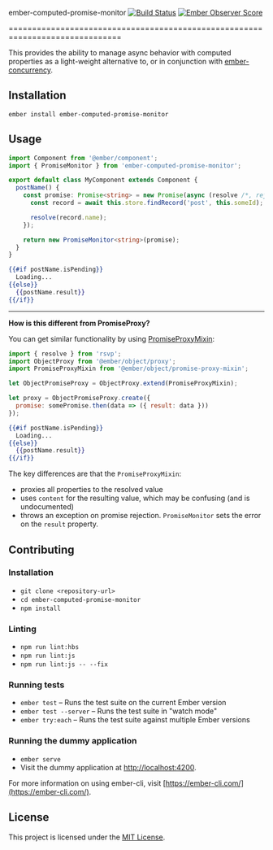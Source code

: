 ember-computed-promise-monitor [![Build Status](https://travis-ci.com/NullVoxPopuli/ember-computed-promise-monitor.svg?branch=master)](https://travis-ci.com/NullVoxPopuli/ember-computed-promise-monitor) [![Ember Observer Score](https://emberobserver.com/badges/ember-computed-promise-monitor.svg)](https://emberobserver.com/addons/ember-computed-promise-monitor)

==============================================================================

This provides the ability to manage async behavior with computed properties as a light-weight alternative to, or in conjunction with [ember-concurrency](http://ember-concurrency.com/).


Installation
------------------------------------------------------------------------------

```
ember install ember-computed-promise-monitor
```


Usage
------------------------------------------------------------------------------

```ts
import Component from '@ember/component';
import { PromiseMonitor } from 'ember-computed-promise-monitor';

export default class MyComponent extends Component {
  postName() {
    const promise: Promise<string> = new Promise(async (resolve /*, reject */) => {
      const record = await this.store.findRecord('post', this.someId);

      resolve(record.name);
    });

    return new PromiseMonitor<string>(promise);
  }
}
```

```hbs
{{#if postName.isPending}}
  Loading...
{{else}}
  {{postName.result}}
{{/if}}
```

------------------------------------------

**How is this different from PromiseProxy?**

You can get similar functionality by using [PromiseProxyMixin](https://www.emberjs.com/api/ember/release/classes/PromiseProxyMixin):

```js
import { resolve } from 'rsvp';
import ObjectProxy from '@ember/object/proxy';
import PromiseProxyMixin from '@ember/object/promise-proxy-mixin';

let ObjectPromiseProxy = ObjectProxy.extend(PromiseProxyMixin);

let proxy = ObjectPromiseProxy.create({
  promise: somePromise.then(data => ({ result: data }))
});
```

```hbs
{{#if postName.isPending}}
  Loading...
{{else}}
  {{postName.result}}
{{/if}}
```

The key differences are that the `PromiseProxyMixin`:
 - proxies all properties to the resolved value
 - uses `content` for the resulting value, which may be confusing (and is undocumented)
 - throws an exception on promise rejection. `PromiseMonitor` sets the error on the `result` property.




Contributing
------------------------------------------------------------------------------

### Installation

* `git clone <repository-url>`
* `cd ember-computed-promise-monitor`
* `npm install`

### Linting

* `npm run lint:hbs`
* `npm run lint:js`
* `npm run lint:js -- --fix`

### Running tests

* `ember test` – Runs the test suite on the current Ember version
* `ember test --server` – Runs the test suite in "watch mode"
* `ember try:each` – Runs the test suite against multiple Ember versions

### Running the dummy application

* `ember serve`
* Visit the dummy application at [http://localhost:4200](http://localhost:4200).

For more information on using ember-cli, visit [https://ember-cli.com/](https://ember-cli.com/).

License
------------------------------------------------------------------------------

This project is licensed under the [MIT License](LICENSE.md).
